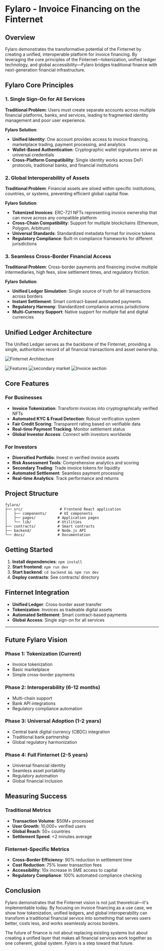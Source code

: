 # Fylaro - Invoice Financing on the Finternet

##  Overview

Fylaro demonstrates the transformative potential of the Finternet by creating a unified, interoperable platform for invoice financing. By leveraging the core principles of the Finternet—tokenization, unified ledger technology, and global accessibility—Fylaro bridges traditional finance with next-generation financial infrastructure.

## Fylaro Core Principles

### 1. Single Sign-On for All Services

**Traditional Problem**: Users must create separate accounts across multiple financial platforms, banks, and services, leading to fragmented identity management and poor user experience.

**Fylaro Solution**: 
- **Unified Identity**: One account provides access to invoice financing, marketplace trading, payment processing, and analytics
- **Wallet-Based Authentication**: Cryptographic wallet signatures serve as universal credentials
- **Cross-Platform Compatibility**: Single identity works across DeFi protocols, traditional banks, and financial institutions

### 2. Global Interoperability of Assets

**Traditional Problem**: Financial assets are siloed within specific institutions, countries, or systems, preventing efficient global capital flow.

**Fylaro Solution**:
- **Tokenized Invoices**: ERC-721 NFTs representing invoice ownership that can move across any compatible platform
- **Cross-Chain Compatibility**: Support for multiple blockchains (Ethereum, Polygon, Arbitrum)
- **Universal Standards**: Standardized metadata format for invoice tokens
- **Regulatory Compliance**: Built-in compliance frameworks for different jurisdictions

### 3. Seamless Cross-Border Financial Access

**Traditional Problem**: Cross-border payments and financing involve multiple intermediaries, high fees, slow settlement times, and regulatory friction.

**Fylaro Solution**:
- **Unified Ledger Simulation**: Single source of truth for all transactions across borders
- **Instant Settlement**: Smart contract-based automated payments
- **Regulatory Harmony**: Standardized compliance across jurisdictions
- **Multi-Currency Support**: Native support for multiple fiat and digital currencies

## Unified Ledger Architecture

The Unified Ledger serves as the backbone of the Finternet, providing a single, authoritative record of all financial transactions and asset ownership.


![Finternet Architecture](https://github.com/aniketsahu115/fylaro-finternet-finance/blob/main/assets/Finternet%20Architecture.png)

![Features](https://github.com/aniketsahu115/fylaro-finternet-finance/blob/main/assets/Screenshot%202025-08-23%20135624.png)
![secondary market](https://github.com/aniketsahu115/fylaro-finternet-finance/blob/main/assets/Screenshot%202025-08-24%20104238.png)
![Invoice section](https://github.com/aniketsahu115/fylaro-finternet-finance/blob/main/assets/Screenshot%202025-08-24%20103729.png)

##  Core Features

### For Businesses
- **Invoice Tokenization**: Transform invoices into cryptographically verified NFTs
- **Automated KYC & Fraud Detection**: Robust verification system
- **Fair Credit Scoring**: Transparent rating based on verifiable data
- **Real-time Payment Tracking**: Monitor settlement status
- **Global Investor Access**: Connect with investors worldwide

### For Investors
- **Diversified Portfolio**: Invest in verified invoice assets
- **Risk Assessment Tools**: Comprehensive analytics and scoring
- **Secondary Trading**: Trade invoice tokens for liquidity
- **Automated Settlement**: Seamless payment processing
- **Real-time Analytics**: Track performance and returns

##  Project Structure

```
fylaro/
├── src/                 # Frontend React application
│   ├── components/      # UI components
│   ├── pages/          # Application pages
│   └── lib/            # Utilities
├── contracts/          # Smart contracts
├── backend/            # Node.js API
└── docs/               # Documentation
```

##  Getting Started

1. **Install dependencies**: `npm install`
2. **Start frontend**: `npm run dev`
3. **Start backend**: `cd backend && npm run dev`
4. **Deploy contracts**: See contracts/ directory

##  Finternet Integration

- **Unified Ledger**: Cross-border asset transfer
- **Tokenization**: Invoices as tradeable digital assets
- **Automated Settlement**: Smart contract-based payments
- **Global Access**: Single sign-on for all services

---

## Future Fylaro Vision

### Phase 1: Tokenization (Current)
- Invoice tokenization
- Basic marketplace
- Simple cross-border payments

### Phase 2: Interoperability (6-12 months)
- Multi-chain support
- Bank API integrations
- Regulatory compliance automation

### Phase 3: Universal Adoption (1-2 years)
- Central bank digital currency (CBDC) integration
- Traditional bank partnership
- Global regulatory harmonization

### Phase 4: Full Finternet (2-5 years)
- Universal financial identity
- Seamless asset portability
- Regulatory automation
- Global financial inclusion

## Measuring Success

### Traditional Metrics
- **Transaction Volume**: $50M+ processed
- **User Growth**: 10,000+ verified users
- **Global Reach**: 50+ countries
- **Settlement Speed**: <2 minutes average

### Finternet-Specific Metrics
- **Cross-Border Efficiency**: 90% reduction in settlement time
- **Cost Reduction**: 75% lower transaction fees
- **Accessibility**: 10x increase in SME access to capital
- **Regulatory Compliance**: 100% automated compliance checking

## Conclusion

Fylaro demonstrates that the Finternet vision is not just theoretical—it's implementable today. By focusing on invoice financing as a use case, we show how tokenization, unified ledgers, and global interoperability can transform a traditional financial service into something that serves users better, costs less, and works seamlessly across borders.

The future of finance is not about replacing existing systems but about creating a unified layer that makes all financial services work together as one coherent, global system. Fylaro is a step toward that future.
